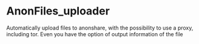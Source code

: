 # AnonFiles_uploader
Automatically upload files to anonshare, with the possibility to use a proxy, including tor. Even you have the option of output information of the file
